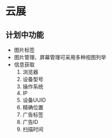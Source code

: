 # 云展
## 计划中功能
* 图片标签
* 图片管理、屏幕管理可采用多种视图列举
* 信息获取
    1. 浏览器 
    2. 设备型号 
    3. 操作系统 
    4. IP 
    5. 设备UUID 
    6. 精确位置 
    7. 广告标签 
    8. 广告ID 
    9. 扫描时间